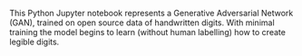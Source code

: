 This Python Jupyter notebook represents a Generative Adversarial Network (GAN), trained on open source data of handwritten digits. With minimal training the model begins to learn (without human labelling) how to create legible digits.
